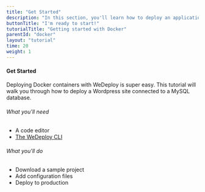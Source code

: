 ```yaml
---
title: "Get Started"
description: "In this section, you'll learn how to deploy an application using Docker."
buttonTitle: "I'm ready to start!"
tutorialTitle: "Getting started with Docker"
parentId: "docker"
layout: "tutorial"
time: 20
weight: 1
---
```


#### Get Started

Deploying Docker containers with WeDeploy is super easy. This tutorial will walk you through how to deploy a Wordpress site connected to a MySQL database.

###### What you'll need

<ul class="checklist">
  <li>A code editor</li>
  <li><a href="https://wedeploy.com/docs/intro/using-the-command-line.html" target="_blank">The WeDeploy CLI</a></li>
</ul>

###### What you'll do

<ul class="checklist">
  <li>Download a sample project</li>
  <li>Add configuration files</li>
  <li>Deploy to production</li>
</ul>
